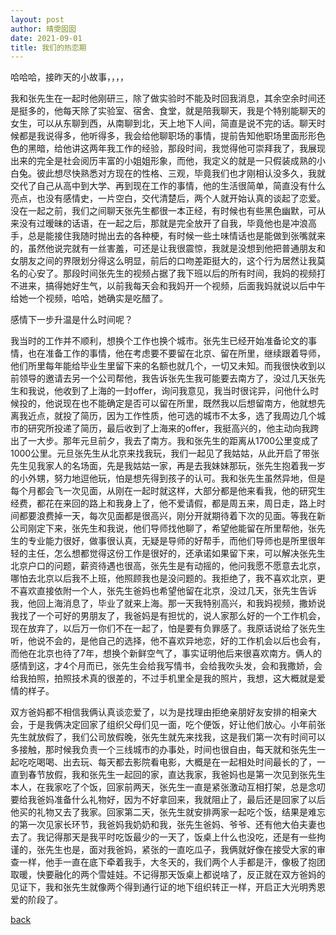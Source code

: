 ```yaml
---
layout: post
author: 晴雯囡囡
date: 2021-09-01
title: 我们的热恋期
---
```


哈哈哈，接昨天的小故事，，，，

我和张先生在一起时他刚研三，除了做实验时不能及时回我消息，其余空余时间还是挺多的，他每天除了实验室、宿舍、食堂，就是陪我聊天，我是个特别能聊天的女生，可以从东聊到西，从南聊到北，天上地下人间，简直是说不完的话。聊天时候都是我说得多，他听得多，我会给他聊职场的事情，提前告知他职场里面形形色色的黑暗，给他讲这两年我工作的经验，那段时间，我觉得他可崇拜我了，我展现出来的完全是社会阅历丰富的小姐姐形象，而他，我定义的就是一只假装成熟的小白兔。彼此想尽快熟悉对方现在的性格、三观，毕竟我们也才刚相认没多久，我就交代了自己从高中到大学、再到现在工作的事情，他的生活很简单，简直没有什么亮点，也没有感情史，一片空白，交代清楚后，两个人就开始认真的谈起了恋爱。没在一起之前，我们之间聊天张先生都很一本正经，有时候也有些黑色幽默，可从来没有过暧昧的话语，在一起之后，那就是完全放开了自我，毕竟他也是冲浪高手，总是能接住我随时抛出去的各种梗，有时候一些土味情话也是能做到张嘴就来的，虽然他说完就有一丝害羞，可还是让我很震惊，我就是没想到他把普通朋友和女朋友之间的界限划分得这么明显，前后的口吻差距挺大的，这个行为居然让我莫名的心安了。那段时间张先生的视频占据了我下班以后的所有时间，我妈的视频打不进来，搞得她好生气，以前我每天会和我妈开一个视频，后面我妈就说以后中午给她一个视频，哈哈，她确实是吃醋了。

感情下一步升温是什么时间呢？

我当时的工作并不顺利，想换个工作也换个城市。张先生已经开始准备论文的事情，也在准备工作的事情，他在考虑要不要留在北京、留在所里，继续跟着导师，他们所里每年能给毕业生里留下来的名额也就几个，一切又未知。而我很快收到以前领导的邀请去另一个公司帮他，我告诉张先生我可能要去南方了，没过几天张先生和我说，他收到了上海的一封offer，询问我意见，我当时很诧异，问他什么时候投的，他说现在也不能确定是否可以留在所里，既然我以后想留南方，他就想先离我近点，就投了简历，因为工作性质，他可选的城市不太多，选了我周边几个城市的研究所投递了简历，最后收到了上海来的offer，我挺高兴的，他主动向我跨出了一大步。那年元旦前夕，我去了南方。我和张先生的距离从1700公里变成了1000公里。元旦张先生从北京来找我玩，我们一起见了我姑姑，从此开启了带张先生见我家人的名场面，先是我姑姑一家，再是去我妹妹那玩，张先生抱着我一岁的小外甥，努力地逗他玩，怕是想先得到孩子的认可。我和张先生虽然异地，但是每个月都会飞一次见面，从刚在一起时就这样，大部分都是他来看我，他的研究生经费，都花在来回的路上和我身上了，他不爱请假，都是周五来，周日走，路上时间都要浪费掉一天，每次见面都是很高兴，刚分开就期待着下次的见面。等我在新公司刚定下来，张先生和我说，他们导师找他聊了，希望他能留在所里帮他，张先生的专业能力很好，做事很认真，无疑是导师的好帮手，而他们导师也是所里很年轻的主任，怎么想都觉得这份工作是很好的，还承诺如果留下来，可以解决张先生北京户口的问题，薪资待遇也很高，张先生是有动摇的，他问我愿不愿意去北京，哪怕去北京以后我不上班，他照顾我也是没问题的。我拒绝了，我不喜欢北京，更不喜欢直接依附一个人，张先生爸妈也希望他留在北京，没过几天，张先生告诉我，他回上海消息了，毕业了就来上海。那一天我特别高兴，和我妈视频，撒娇说我找了一个可好的男朋友了，我爸妈是有担忧的，说人家那么好的一个工作机会，现在放弃了，以后万一你们不在一起了，怕是要有负罪感了。我原话说给了张先生听，他说不会的，是他自己的选择，他不喜欢异地恋，好的工作机会以后也会有，而他在北京也待了7年，想换个新鲜空气了，事实证明他后来很喜欢南方。俩人的感情到这，才4个月而已，张先生会给我写情书，会给我吹头发，会和我撒娇，会给我拍照，拍照技术真的很差的，不过手机里全是我的照片，我想，这大概就是爱情的样子。

双方爸妈都不相信我俩认真谈恋爱了，以为是找理由拒绝亲朋好友安排的相亲大会，于是我俩决定回家了组织父母们见一面，吃个便饭，好让他们放心。小年前张先生就放假了，我们公司放假晚，张先生就先来找我，这是我们第一次有时间可以多接触，那时候我负责一个三线城市的办事处，时间也很自由，每天就和张先生一起吃吃喝喝、出去玩、每天都去影院看电影，大概是在一起相处时间最长的了，一直到春节放假，我和张先生一起回的家，直达我家，我爸妈也是第一次见到张先生本人，在我家吃了个饭，回家前两天，张先生一直是紧张激动互相打架，总是念叨要给我爸妈准备什么礼物好，因为不好拿回来，我就阻止了，最后还是回家了以后他买的礼物又去了我家。回家第二天，张先生就安排两家一起吃个饭，结果是难忘的第一次见家长环节，我爸妈我奶奶和我，张先生爸妈、爷爷、还有他大伯夫妻也去了。我记得那天是我平时吃饭最少的一天了，饭桌上什么也没吃，还是有一些拘谨的，张先生也是，面对我爸妈，紧张的一直吃瓜子，我俩就好像在接受大家的审查一样，他手一直在底下牵着我手，大冬天的，我们两个人手都是汗，像极了抱团取暖，快要融化的两个雪娃娃。不记得那天饭桌上都说啥了，反正就在双方爸妈的见证下，我和张先生就像两个得到通行证的地下组织转正一样，开启正大光明秀恩爱的阶段了。

[back](./)